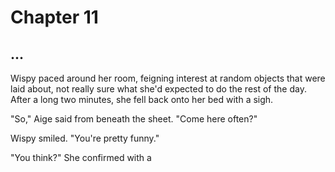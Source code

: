 # Chapter 11
## ...

Wispy paced around her room, feigning interest at random objects that were laid about, not really sure what she'd expected to do the rest of the day. After a long two minutes, she fell back onto her bed with a sigh.

"So," Aige said from beneath the sheet. "Come here often?"

Wispy smiled. "You're pretty funny."

"You think?" She confirmed with a 